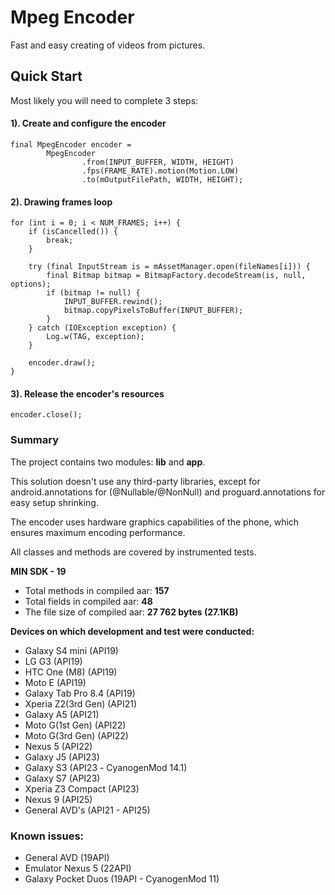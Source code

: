 # Mpeg Encoder
Fast and easy creating of videos from pictures.

## Quick Start
Most likely you will need to complete 3 steps:

#### 1). Create and configure the encoder
```
final MpegEncoder encoder =
        MpegEncoder
                .from(INPUT_BUFFER, WIDTH, HEIGHT)
                .fps(FRAME_RATE).motion(Motion.LOW)
                .to(mOutputFilePath, WIDTH, HEIGHT);
```
#### 2). Drawing frames loop
```
for (int i = 0; i < NUM_FRAMES; i++) {
    if (isCancelled()) {
        break;
    }
                            
    try (final InputStream is = mAssetManager.open(fileNames[i])) {
        final Bitmap bitmap = BitmapFactory.decodeStream(is, null, options);
        if (bitmap != null) {
            INPUT_BUFFER.rewind();
            bitmap.copyPixelsToBuffer(INPUT_BUFFER);
        }
    } catch (IOException exception) {
        Log.w(TAG, exception);
    }
    
    encoder.draw();
}
```
#### 3). Release the encoder's resources
```
encoder.close();                                       
```

### Summary
The project contains two modules: __lib__ and __app__.

This solution doesn't use any third-party libraries, except for android.annotations for 
(@Nullable/@NonNull) and proguard.annotations for easy setup shrinking.

The encoder uses hardware graphics capabilities of the phone, which ensures 
maximum encoding performance.

All classes and methods are covered by instrumented tests.

**MIN SDK - 19**

 - Total methods in compiled aar: **157**
 - Total fields in compiled aar:  **48**
 - The file size of compiled aar: **27 762 bytes (27.1KB)**

**Devices on which development and test were conducted:**
 
 * Galaxy S4 mini (API19)
 * LG G3 (API19)
 * HTC One (M8) (API19)
 * Moto E (API19)
 * Galaxy Tab Pro 8.4 (API19)
 * Xperia Z2(3rd Gen) (API21)
 * Galaxy A5 (API21)
 * Moto G(1st Gen) (API22)
 * Moto G(3rd Gen) (API22)
 * Nexus 5 (API22)
 * Galaxy J5 (API23)
 * Galaxy S3 (API23 - СyanogenMod 14.1)
 * Galaxy S7 (API23)
 * Xperia Z3 Compact (API23)
 * Nexus 9 (API25)
 * General AVD's (API21 - API25)

### Known issues:
 - General AVD (19API)
 - Emulator Nexus 5 (22API)
 - Galaxy Pocket Duos (19API - CyanogenMod 11)
